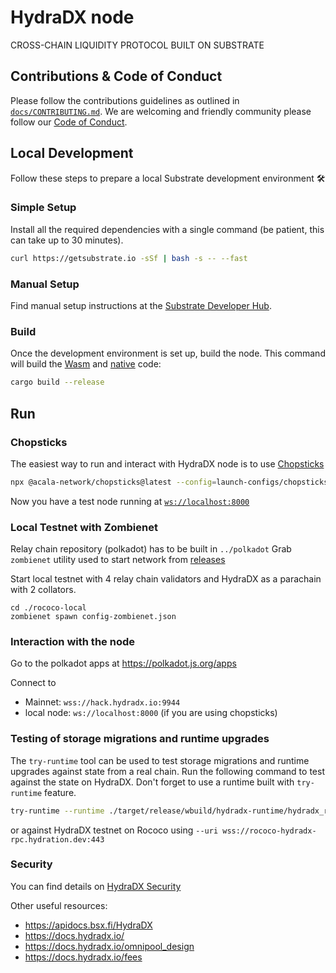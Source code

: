 # HydraDX node

CROSS-CHAIN LIQUIDITY PROTOCOL BUILT ON SUBSTRATE

## Contributions & Code of Conduct

Please follow the contributions guidelines as outlined in [`docs/CONTRIBUTING.md`](docs/CONTRIBUTING.md).
We are welcoming and friendly community please follow our [Code of Conduct](docs/CODE_OF_CONDUCT.md).

## Local Development

Follow these steps to prepare a local Substrate development environment :hammer_and_wrench:

### Simple Setup

Install all the required dependencies with a single command (be patient, this can take up to 30
minutes).

```bash
curl https://getsubstrate.io -sSf | bash -s -- --fast
```

### Manual Setup

Find manual setup instructions at the
[Substrate Developer Hub](https://substrate.dev/docs/en/knowledgebase/getting-started/#manual-installation).

### Build

Once the development environment is set up, build the node. This command will build the
[Wasm](https://substrate.dev/docs/en/knowledgebase/advanced/executor#wasm-execution) and
[native](https://substrate.dev/docs/en/knowledgebase/advanced/executor#native-execution) code:

```bash
cargo build --release
```

## Run

### Chopsticks

The easiest way to run and interact with HydraDX node is to use [Chopsticks](https://github.com/acalanetwork/chopsticks)

```Bash
npx @acala-network/chopsticks@latest --config=launch-configs/chopsticks/hydradx.yml 
```

Now you have a test node running at [`ws://localhost:8000`](https://polkadot.js.org/apps/?rpc=ws%3A%2F%2Flocalhost%3A8000#/explorer)

### Local Testnet with Zombienet

Relay chain repository (polkadot) has to be built in `../polkadot`
Grab `zombienet` utility used to start network from [releases](https://github.com/paritytech/zombienet/releases)

Start local testnet with 4 relay chain validators and HydraDX as a parachain with 2 collators.

```
cd ./rococo-local
zombienet spawn config-zombienet.json
```

### Interaction with the node

Go to the polkadot apps at https://polkadot.js.org/apps

Connect to 
- Mainnet: `wss://hack.hydradx.io:9944`
- local node: `ws://localhost:8000` (if you are using chopsticks)

### Testing of storage migrations and runtime upgrades

The `try-runtime` tool can be used to test storage migrations and runtime upgrades against state from a real chain.
Run the following command to test against the state on HydraDX.
Don't forget to use a runtime built with `try-runtime` feature.
```bash
try-runtime --runtime ./target/release/wbuild/hydradx-runtime/hydradx_runtime.wasm on-runtime-upgrade --checks all live --uri wss://rpc.hydradx.cloud:443
```
or against HydraDX testnet on Rococo using `--uri wss://rococo-hydradx-rpc.hydration.dev:443`


### Security
You can find details on [HydraDX Security](https://github.com/galacticcouncil/HydraDX-security)

Other useful resources:
* https://apidocs.bsx.fi/HydraDX
* https://docs.hydradx.io/
* https://docs.hydradx.io/omnipool_design
* https://docs.hydradx.io/fees
